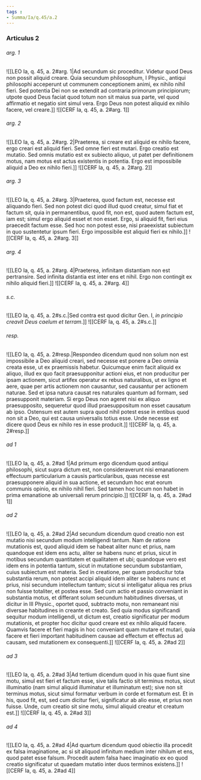```yaml
---
tags : 
- Summa/Ia/q.45/a.2
---
```


### Articulus 2

###### arg. 1
![[LEO Ia, q. 45, a. 2#arg. 1|Ad secundum sic proceditur. Videtur quod Deus non possit aliquid creare. Quia secundum philosophum, I Physic., antiqui philosophi acceperunt ut communem conceptionem animi, ex nihilo nihil fieri. Sed potentia Dei non se extendit ad contraria primorum principiorum; utpote quod Deus faciat quod totum non sit maius sua parte, vel quod affirmatio et negatio sint simul vera. Ergo Deus non potest aliquid ex nihilo facere, vel creare.]]
![[CERF Ia, q. 45, a. 2#arg. 1]]

###### arg. 2
![[LEO Ia, q. 45, a. 2#arg. 2|Praeterea, si creare est aliquid ex nihilo facere, ergo creari est aliquid fieri. Sed omne fieri est mutari. Ergo creatio est mutatio. Sed omnis mutatio est ex subiecto aliquo, ut patet per definitionem motus, nam motus est actus existentis in potentia. Ergo est impossibile aliquid a Deo ex nihilo fieri.]]
![[CERF Ia, q. 45, a. 2#arg. 2]]

###### arg. 3
![[LEO Ia, q. 45, a. 2#arg. 3|Praeterea, quod factum est, necesse est aliquando fieri. Sed non potest dici quod illud quod creatur, simul fiat et factum sit, quia in permanentibus, quod fit, non est, quod autem factum est, iam est; simul ergo aliquid esset et non esset. Ergo, si aliquid fit, fieri eius praecedit factum esse. Sed hoc non potest esse, nisi praeexistat subiectum in quo sustentetur ipsum fieri. Ergo impossibile est aliquid fieri ex nihilo.]]
![[CERF Ia, q. 45, a. 2#arg. 3]]

###### arg. 4
![[LEO Ia, q. 45, a. 2#arg. 4|Praeterea, infinitam distantiam non est pertransire. Sed infinita distantia est inter ens et nihil. Ergo non contingit ex nihilo aliquid fieri.]]
![[CERF Ia, q. 45, a. 2#arg. 4]]

###### s.c.
![[LEO Ia, q. 45, a. 2#s.c.|Sed contra est quod dicitur Gen. I, *in principio creavit Deus caelum et terram*.]]
![[CERF Ia, q. 45, a. 2#s.c.]]

###### resp.
![[LEO Ia, q. 45, a. 2#resp.|Respondeo dicendum quod non solum non est impossibile a Deo aliquid creari, sed necesse est ponere a Deo omnia creata esse, ut ex praemissis habetur. Quicumque enim facit aliquid ex aliquo, illud ex quo facit praesupponitur actioni eius, et non producitur per ipsam actionem, sicut artifex operatur ex rebus naturalibus, ut ex ligno et aere, quae per artis actionem non causantur, sed causantur per actionem naturae. Sed et ipsa natura causat res naturales quantum ad formam, sed praesupponit materiam. Si ergo Deus non ageret nisi ex aliquo praesupposito, sequeretur quod illud praesuppositum non esset causatum ab ipso. Ostensum est autem supra quod nihil potest esse in entibus quod non sit a Deo, qui est causa universalis totius esse. Unde necesse est dicere quod Deus ex nihilo res in esse producit.]]
![[CERF Ia, q. 45, a. 2#resp.]]

###### ad 1
![[LEO Ia, q. 45, a. 2#ad 1|Ad primum ergo dicendum quod antiqui philosophi, sicut supra dictum est, non consideraverunt nisi emanationem effectuum particularium a causis particularibus, quas necesse est praesupponere aliquid in sua actione, et secundum hoc erat eorum communis opinio, ex nihilo nihil fieri. Sed tamen hoc locum non habet in prima emanatione ab universali rerum principio.]]
![[CERF Ia, q. 45, a. 2#ad 1]]

###### ad 2
![[LEO Ia, q. 45, a. 2#ad 2|Ad secundum dicendum quod creatio non est mutatio nisi secundum modum intelligendi tantum. Nam de ratione mutationis est, quod aliquid idem se habeat aliter nunc et prius, nam quandoque est idem ens actu, aliter se habens nunc et prius, sicut in motibus secundum quantitatem et qualitatem et ubi; quandoque vero est idem ens in potentia tantum, sicut in mutatione secundum substantiam, cuius subiectum est materia. Sed in creatione, per quam producitur tota substantia rerum, non potest accipi aliquid idem aliter se habens nunc et prius, nisi secundum intellectum tantum; sicut si intelligatur aliqua res prius non fuisse totaliter, et postea esse. Sed cum actio et passio conveniant in substantia motus, et differant solum secundum habitudines diversas, ut dicitur in III Physic., oportet quod, subtracto motu, non remaneant nisi diversae habitudines in creante et creato. Sed quia modus significandi sequitur modum intelligendi, ut dictum est, creatio significatur per modum mutationis, et propter hoc dicitur quod creare est ex nihilo aliquid facere. Quamvis facere et fieri magis in hoc conveniant quam mutare et mutari, quia facere et fieri important habitudinem causae ad effectum et effectus ad causam, sed mutationem ex consequenti.]]
![[CERF Ia, q. 45, a. 2#ad 2]]

###### ad 3
![[LEO Ia, q. 45, a. 2#ad 3|Ad tertium dicendum quod in his quae fiunt sine motu, simul est fieri et factum esse, sive talis factio sit terminus motus, sicut illuminatio (nam simul aliquid illuminatur et illuminatum est); sive non sit terminus motus, sicut simul formatur verbum in corde et formatum est. Et in his, quod fit, est, sed cum dicitur fieri, significatur ab alio esse, et prius non fuisse. Unde, cum creatio sit sine motu, simul aliquid creatur et creatum est.]]
![[CERF Ia, q. 45, a. 2#ad 3]]

###### ad 4
![[LEO Ia, q. 45, a. 2#ad 4|Ad quartum dicendum quod obiectio illa procedit ex falsa imaginatione, ac si sit aliquod infinitum medium inter nihilum et ens, quod patet esse falsum. Procedit autem falsa haec imaginatio ex eo quod creatio significatur ut quaedam mutatio inter duos terminos existens.]]
![[CERF Ia, q. 45, a. 2#ad 4]]

